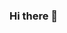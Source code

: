 ### Hi there 👋

<!--
**kushan-developer/kushan-developer** is a ✨ _special_ ✨ repository because its `README.md` (this file) appears on your GitHub profile.

[![Anurag's github stats](https://github-readme-stats.vercel.app/api?username=kushan-developer)](https://github.com/anuraghazra/github-readme-stats)
